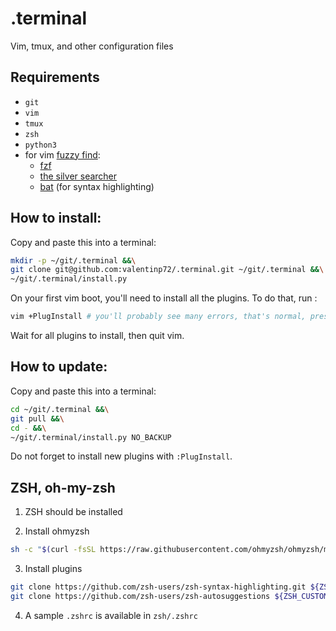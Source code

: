 # .terminal
Vim, tmux, and other configuration files

## Requirements

- `git`
- `vim`
- `tmux`
- `zsh`
- `python3`
- for vim [fuzzy find](https://github.com/junegunn/fzf.vim):
	- [fzf](https://github.com/junegunn/fzf#installation)
	- [the silver searcher](https://github.com/ggreer/the_silver_searcher)
	- [bat](https://github.com/sharkdp/bat#installation) (for syntax highlighting)

## How to install:

Copy and paste this into a terminal:

```bash
mkdir -p ~/git/.terminal &&\
git clone git@github.com:valentinp72/.terminal.git ~/git/.terminal &&\
~/git/.terminal/install.py
```

On your first vim boot, you'll need to install all the plugins. To do that, run :

```bash
vim +PlugInstall # you'll probably see many errors, that's normal, press Enter
```
Wait for all plugins to install, then quit vim.

## How to update:

Copy and paste this into a terminal:

```bash
cd ~/git/.terminal &&\
git pull &&\
cd - &&\
~/git/.terminal/install.py NO_BACKUP
```
Do not forget to install new plugins with `:PlugInstall`.

## ZSH, oh-my-zsh

1. ZSH should be installed

2. Install ohmyzsh
```bash
sh -c "$(curl -fsSL https://raw.githubusercontent.com/ohmyzsh/ohmyzsh/master/tools/install.sh)"
```

3. Install plugins
```bash
git clone https://github.com/zsh-users/zsh-syntax-highlighting.git ${ZSH_CUSTOM:-~/.oh-my-zsh/custom}/plugins/zsh-syntax-highlighting
git clone https://github.com/zsh-users/zsh-autosuggestions ${ZSH_CUSTOM:-~/.oh-my-zsh/custom}/plugins/zsh-autosuggestions
```

4. A sample `.zshrc` is available in `zsh/.zshrc`

